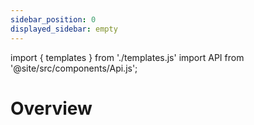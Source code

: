 ```yaml
---
sidebar_position: 0
displayed_sidebar: empty
---
```

import { templates } from './templates.js'
import API from '@site/src/components/Api.js';

# Overview

<API title="Templates" data={templates.list} />
